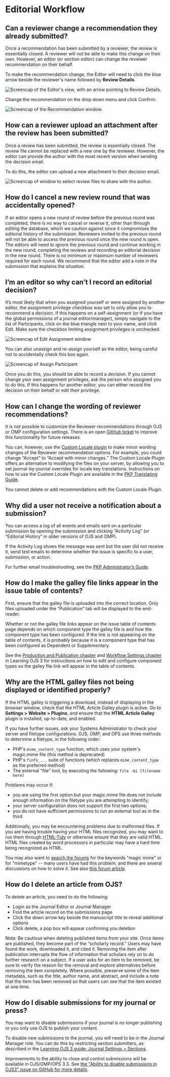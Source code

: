 # Editorial Workflow

## Can a reviewer change a recommendation they already submitted?

Once a recommendation has been submitted by a reviewer, the review is essentially closed. A reviewer will not be able to make this change on their own. However, an editor (or section editor) can change the reviewer recommendation on their behalf.

To make the recommendation change, the Editor will need to click the blue arrow beside the reviewer's name followed by **Review Details**.

![Screencap of the Editor's view, with an arrow pointing to Review Details.](./assets/review-details.png)

Change the recommendation on the drop down menu and click Confirm.

![Screencap of the Recommendation window.](./assets/review-recommendation.png)

## How can a reviewer upload an attachment after the review has been submitted?

Once a review has been submitted, the review is essentially closed. The review file cannot be replaced with a new one by the reviewer. However, the editor can provide the author with the most recent version when sending the decision email.

To do this, the editor can upload a new attachment to their decision email.

![Screencap of window to select review files to share with the author.](./assets/review-share-files.png)

## How do I cancel a new review round that was accidentally opened?

If an editor opens a new round of review before the previous round was completed, there is no way to cancel or reverse it, other than through editing the database, which we caution against since it compromises the editorial history of the submission. Reviewers invited to the previous round will not be able to access the previous round once the new round is open. The editors will need to ignore the previous round and continue working in the new round, completing the reviews and recording an editorial decision in the new round. There is no minimum or maximum number of reviewers required for each round. We recommend that the editor add a note in the submission that explains the situation.

## I’m an editor so why can’t I record an editorial decision?

It’s most likely that when you assigned yourself or were assigned by another editor, the assignment privilege checkbox was set to only allow you to recommend a decision. If this happens on a self-assignment (or if you have the global permissions of a journal editor/manager), simply navigate to the list of Participants, click on the blue triangle next to your name, and click Edit. Make sure the checkbox limiting assignment privileges is unchecked.

![Screencap of Edit Assignment window](./assets/assignment-privileges.png)

You can also unassign and re-assign yourself as the editor, being careful not to accidentally check this box again.

![Screencap of Assign Participant](./assets/reassign-privileges.png)

Once you do this, you should be able to record a decision. If you cannot change your own assignment privileges, ask the person who assigned you to do this. If this happens for another editor, you can either record the decision on their behalf or edit their privilege.

## How can I change the wording of reviewer recommendations?

It is not possible to customize the Reviewer recommendations through OJS or OMP configuration settings. There is an open [GitHub ticket](https://github.com/pkp/pkp-lib/issues/1660) to improve this functionality for future releases.

You can, however, use the [Custom Locale plugin](https://github.com/pkp/customLocale) to make minor wording changes of the Reviewer recommendation options. For example, you could change “Accept” to “Accept with minor changes.”  The Custom Locale Plugin offers an alternative to modifying the files on your server, by allowing you to set journal-by-journal overrides for locale key translations. Instructions on how to use the Custom Locale Plugin are available in the [PKP Translating Guide](https://docs.pkp.sfu.ca/translating-guide/en/customize-locale).

You cannot delete or add recommendations with the Custom Locale Plugin.

## Why did a user not receive a notification about a submission?

You can access a log of all events and emails sent on a particular submission by opening the submission and clicking “Activity Log” (or “Editorial History” in older versions of OJS and OMP).

If the Activity Log shows the message was sent but the user did not receive it, send test emails to determine whether the issue is specific to a user, submission, or action.

For further email troubleshooting, see the [PKP Administrator’s Guide](https://docs.pkp.sfu.ca/admin-guide/en/email).

## How do I make the galley file links appear in the issue table of contents?

First, ensure that the galley file is uploaded into the correct location. Only files uploaded under the “Publication” tab will be displayed to the end-reader.

Whether or not the galley file links appear on the issue table of contents page depends on which component type the galley file is and how the component type has been configured. If the link is not appearing on the table of contents, it is probably because it is a component type that has been configured as Dependent or Supplementary.

See the [Production and Publication chapter](https://docs.pkp.sfu.ca/learning-ojs/en/production-publication#galley-file-component-types) and [Workflow Settings chapter](https://docs.pkp.sfu.ca/learning-ojs/en/settings-workflow#components) in Learning OJS 3 for instructions on how to edit and configure component types so the galley file link will appear in the table of contents.

## Why are the HTML galley files not being displayed or identified properly?

If the HTML galley is triggering a download, instead of displaying in the browser window, check that the HTML Article Galley plugin is active. Go to **Settings > Website > Plugins**, and ensure that the **HTML Article Galley** plugin is installed, up-to-date, and enabled.

If you have further issues, ask your Systems Administrator to check your server and filetype configurations. OJS, OMP, and OPS use three methods to determine a filetype, in the following order:

- PHP's `mime_content_type` function, which uses your system's magic.mime file (this method is deprecated)
- PHP's `finfo_...` suite of functions (which replaces `mime_content_type` as the preferred method)
- The external "file" tool, by executing the following: `file -bi [filename here]`

Problems may occur if:

- you are using the first option but your magic.mime file does not include enough information on the filetype you are attempting to identify;
- your server configuration does not support the first two options;
- you do not have sufficient permissions to run an external tool as in the third

Additionally, you may be encountering problems due to malformed files. If you are having trouble having your HTML files recognized, you may want to run them through [HTML-Tidy](http://www.w3.org/People/Raggett/tidy/) or otherwise ensure that they are valid HTML. HTML files created by word processors in particular may have a hard time being recognized as HTML.

You may also want to [search the forums](https://forum.pkp.sfu.ca/search?q=magic%20mime) for the keywords "magic mime" or for "mimetype" -- many users have had this problem, and there are several discussions on how to solve it.
See also [this forum article](http://forum.pkp.sfu.ca/t/error-message-on-upload-no-file-uploaded-or-invalid-file-type/29606).

## How do I delete an article from OJS?

To delete an article, you need to do the following:

- Login as the Journal Editor or Journal Manager
- Find the article record on the submissions page
- Click the down arrow key beside the manuscript title to reveal additional options
- Click delete, a pop box will appear confirming you deletion

Note: Be cautious when deleting published items from your site. Once items are published, they become part of the “scholarly record.” Users may have found the work, downloaded it, and cited it. Removing the item after publication interrupts the flow of information that scholars rely on to do further research on a subject. If a user asks for an item to be removed, be sure to verify the reason for the removal and explore alternatives before removing the item completely. Where possible, preserve some of the item metadata, such as the title, author name, and abstract, and include a note that the item has been removed so that users can see that the item existed at one time.

## How do I disable submissions for my journal or press?

You may want to disable submissions if your journal is no longer publishing or you only use OJS to publish your content.

To disable new submissions to the journal, you will need to be in the Journal Manager role. You can do this by restricting section submitters, as described in the [Learning OJS 3 guide: Journal Settings > Sections](https://docs.pkp.sfu.ca/learning-ojs/en/journal-setup#restrict-section-submitters).

Improvements to the ability to close and control submissions will be available in OJS/OMP/OPS 3.3. See [the "Ability to disable submissions in OJS3" issue on GitHub for more details](https://github.com/pkp/pkp-lib/issues/5702).
